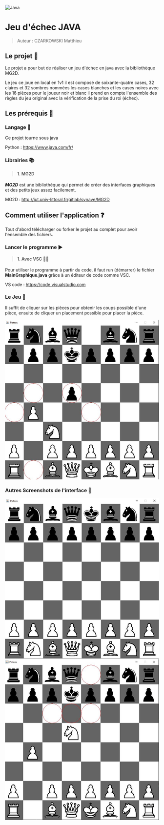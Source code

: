 ![Java](https://img.shields.io/badge/java-%23ED8B00.svg?style=for-the-badge&logo=java&logoColor=white)
# **Jeu d'échec JAVA**

> Auteur : CZARKOWSKI Matthieu


## **Le projet 📢**

Le projet a pour but de réaliser un jeu d'échec en java avec la bibliothèque MG2D.

Le jeu ce joue en local en 1v1 il est composé de soixante-quatre cases, 32 claires et 32 sombres nommées les cases blanches et les cases noires avec les 16 pièces pour le joueur noir et blanc
il prend en compte l'ensemble des règles du jeu original avec la vérification de la prise du roi (échec).
## **Les prérequis 📍**

### Langage 📙

Ce projet tourne sous java

Python : https://www.java.com/fr/

### Librairies 📚

> #### 1. MG2D 

**_MG2D_** est une bibliothèque qui permet de créer des interfaces graphiques et des petits jeux assez facilement.

MG2D : http://iut.univ-littoral.fr/gitlab/synave/MG2D

## **Comment utiliser l'application ❓**

Tout d'abord télécharger ou forker le projet au complet pour avoir l'ensemble des fichiers.

### Lancer le programme ▶️

> #### 1. Avec VSC 👨‍💻

Pour utiliser le programme à partir du code, il faut run (démarrer) le fichier **MainGraphique.java** grâce à un éditeur de code comme VSC.

VS code : https://code.visualstudio.com


### Le Jeu 🎲

Il suffit de cliquer sur les pièces pour obtenir les coups possible d'une pièce, ensuite de cliquer un placement possible pour placer la pièce.

<img src="./images/2.JPG">

### Autres Screenshots de l'interface 📸

<img src="./images/1.JPG">

<img src="./images/3.JPG">
